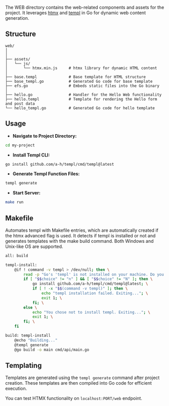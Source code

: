 The WEB directory contains the web-related components and assets for the project. It leverages [htmx](https://github.com/bigskysoftware/htmx) and [templ](https://github.com/a-h/templ) in Go for dynamic web content generation.

## Structure

```
web/
│
│
├── assets/
│   └── js/
│       └── htmx.min.js     # htmx library for dynamic HTML content
│
├── base.templ              # Base template for HTML structure
├── base_templ.go           # Generated Go code for base template
├── efs.go                  # Embeds static files into the Go binary
│
├── hello.go                # Handler for the Hello Web functionality
├── hello.templ             # Template for rendering the Hello form and post data
└── hello_templ.go          # Generated Go code for hello template
```

## Usage

- **Navigate to Project Directory:**
```bash
cd my-project
```

- **Install Templ CLI:**
```bash
go install github.com/a-h/templ/cmd/templ@latest
```

- **Generate Templ Function Files:**
```bash
templ generate
```

- **Start Server:**
```bash
make run
```

## Makefile

Automates templ with Makefile entries, which are automatically created if the htmx advanced flag is used.
It detects if templ is installed or not and generates templates with the make build command.
Both Windows and Unix-like OS are supported.

```bash
all: build

templ-install:
	@if ! command -v templ > /dev/null; then \
		read -p "Go's 'templ' is not installed on your machine. Do you want to install it? [Y/n] " choice; \
		if [ "$$choice" != "n" ] && [ "$$choice" != "N" ]; then \
			go install github.com/a-h/templ/cmd/templ@latest; \
			if [ ! -x "$$(command -v templ)" ]; then \
				echo "templ installation failed. Exiting..."; \
				exit 1; \
			fi; \
		else \
			echo "You chose not to install templ. Exiting..."; \
			exit 1; \
		fi; \
	fi

build: templ-install
	@echo "Building..."
	@templ generate
	@go build -o main cmd/api/main.go
```

## Templating

Templates are generated using the `templ generate` command after project creation. These templates are then compiled into Go code for efficient execution.

You can test HTMX functionality on `localhost:PORT/web` endpoint.
